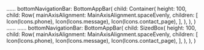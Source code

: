 ......
bottomNavigationBar: BottomAppBar(
          child: Container(
            height: 100,
            child: Row(
              mainAxisAlignment: MainAxisAlignment.spaceEvenly,
              children: [
                Icon(Icons.phone),
                Icon(Icons.message),
                Icon(Icons.contact_page),
              ],
            ),
          ),
        )
    ......
    ......
       bottomNavigationBar: BottomAppBar(
          child: SizedBox(
            height: 100,
            child: Row(
              mainAxisAlignment: MainAxisAlignment.spaceEvenly,
              children: [
                Icon(Icons.phone),
                Icon(Icons.message),
                Icon(Icons.contact_page),
              ],
            ),
          ),
        )
        
        
